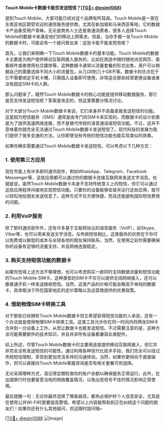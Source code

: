 **Touch Mobile卡数据卡能否发送短信？[[TG💪+ @esim1088](https://t.me/s/esim1088)]**

提到Touch Mobile，大家可能已经对这个品牌有所耳闻。Touch Mobile是一家在东南亚地区颇受欢迎的通信服务提供商，尤其在新加坡和马来西亚等地，它的数据卡产品备受用户青睐。无论是商务人士还是普通消费者，很多人选择Touch Mobile的数据卡来满足他们的移动上网需求。但是，当你手握一张Touch Mobile的数据卡时，可能会有一个疑问冒出来：这张卡能不能发短信呢？

首先，让我们来明确一下Touch Mobile数据卡的基本功能。Touch Mobile的数据卡主要是为用户提供移动互联网接入服务的，比如在旅途中随时随地浏览网页、查看邮件或者使用社交媒体等。这种数据卡通常以流量套餐的形式出售，用户可以根据自己的需要选择不同大小的流量包，从几GB到几十GB不等。数据卡的优点在于它不需要绑定手机卡槽，只需插入设备即可使用，非常适合那些经常更换设备或者没有固定SIM卡的人群。

那么问题来了，既然Touch Mobile数据卡的核心功能是提供移动数据服务，那它是否支持发送短信呢？答案是肯定的，但这里需要分情况讨论。

对于大部分Touch Mobile数据卡来说，它们本身并不具备直接发送短信的功能。这是因为短信服务（SMS）通常是由专门的SIM卡来实现的，而数据卡的设计初衷是为了提供高速网络连接，而不是替代传统的语音通话或短信功能。不过，这并不意味着你就完全无法通过Touch Mobile数据卡发送短信了。现代科技的发展为我们提供了很多变通的方法，让你即使没有传统的短信功能也能实现类似的效果。

如果你确实需要通过Touch Mobile数据卡发送短信，可以考虑以下几种方式：

### 1. 使用第三方应用
现在市面上有许多即时通讯软件，例如WhatsApp、Telegram、Facebook Messenger等，这些应用都可以通过你的数据卡连接互联网来发送文字消息。也就是说，虽然Touch Mobile数据卡本身不支持传统意义上的短信，但它可以通过这些应用程序间接地实现短信功能。只要你的设备能够安装并运行这些应用，就可以轻松地给朋友发送信息了。这种方式不仅方便快捷，而且还能避免国际短信费用的问题。

### 2. 利用VoIP服务
除了即时通讯软件外，还有许多基于互联网协议的语音服务（VoIP），如Skype、Viber等，也可以用来发送文字消息。与传统短信相比，这类服务的优势在于你可以免费或以极低的成本与全球各地的朋友保持联系。当然，在使用之前你需要确保你的设备有足够的流量支持，并且网络连接稳定。

### 3. 购买支持短信功能的数据卡
如果你觉得上述方法不够理想，也可以考虑购买一款同时支持数据流量和短信功能的Touch Mobile SIM卡。这种类型的SIM卡不仅可以提供无线网络接入，还可以像普通手机一样发送接收短信。当然，这类产品的价格可能会略高于单纯的数据卡，具体取决于所在国家地区的定价策略以及运营商提供的优惠政策。

### 4. 借助物理SIM卡转换工具
对于那些已经拥有Touch Mobile数据卡但又希望获得短信功能的人来说，还有一个办法就是使用物理SIM卡转换工具。这类工具允许你在同一时间内将两张SIM卡合并到一台设备上工作，从而让数据卡也能发送短信。不过需要注意的是，这种方法可能需要额外的技术知识，并且并非所有设备都兼容此类配件。

综上所述，尽管Touch Mobile数据卡的主要用途是提供移动互联网接入，但它并非完全没有发送短信的可能性。通过利用各种现代化技术手段，我们完全可以绕过传统短信限制，享受到更加灵活多样的沟通体验。当然，如果你更倾向于直接操作，则可以直接向Touch Mobile客服咨询是否有相关套餐可供选择。

无论采用哪种方式，请记得定期检查你的账户余额以确保服务正常运行。此外，在出国旅行时也要留意当地的网络覆盖情况，以免出现信号不佳的情况影响正常使用。

最后提醒一句：无论你最终选择了哪条路径，都务必保护好个人信息安全，尤其是在使用公共Wi-Fi时更要提高警惕。希望以上内容能帮助到正在纠结这个问题的朋友们！如果你还有什么其他疑问，欢迎随时提问哦~

[[TG💪+ @esim1088](https://t.me/s/esim1088) ![Image](https://i.postimg.cc/4NQfJmqS/Snipaste-2025-05-13-00-14-12.png)]